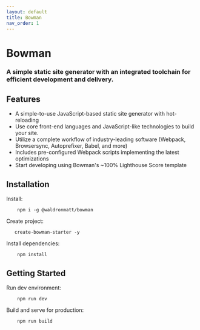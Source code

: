 ```yaml
---
layout: default
title: Bowman
nav_order: 1
---
```


# Bowman

### A simple static site generator with an integrated toolchain for efficient development and delivery.

## Features

- A simple-to-use JavaScript-based static site generator with hot-reloading
- Use core front-end languages and JavaScript-like technologies to build your site.
- Utilize a complete workflow of industry-leading software (Webpack, Browsersync, Autoprefixer, Babel, and more)
- Includes pre-configured Webpack scripts implementing the latest optimizations
- Start developing using Bowman's ~100% Lighthouse Score template

## Installation

Install:

        npm i -g @waldronmatt/bowman

Create project:

       create-bowman-starter -y
        
Install dependencies:

        npm install

## Getting Started

Run dev environment:

        npm run dev

Build and serve for production:

        npm run build


